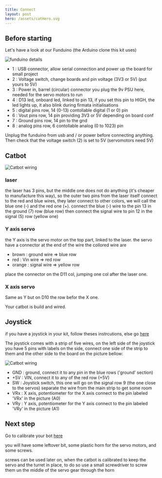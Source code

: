 ```yaml
---
title: Connect
layout: post
hero: /assets/catHero.svg
---
```


## Before starting
Let's have a look at our Funduino (the Arduino clone this kit uses)

![funduino details](/assets/connect/funduino_01.png)


- 1 : USB connector, allow serial connection and power up the board for small project
- 2 : Voltage switch, change boards and pin voltage (3V3 or 5V) (put yours to 5V)
- 3 : Power in, barrel (circular) connector you plug the 9v PSU here, needed for the servo motors to run
- 4 : D13 led, onboard led, linked to pin 13, if you set this pin to HIGH, the led lights up, it also blink during firmata initialisations
- 5 : digital pins row, 14 (0-13) contollable digital (1 or 0) pin
- 6 : Vout pins row, 14 pin providing 3V3 or 5V depending on board conf
- 7 : Ground pins row, 14 pin to the gnd
- 8 : analog pins row, 6 contollable analog (0 to 1023) pin

Unplug the funduino from usb and / or power before connecting anything.
Then check that the voltage switch (2) is set to 5V (servomotors need 5V)

## Catbot
![Catbot wiring](/assets/connect/funduino_02.png)

### laser
the laser has 3 pins, but the middle one does not do anything (it's cheaper to
manufacture this way), so the outer two pins from the laser itself connect to the red
and blue wires, they later connect to other colors, we will call the blue one (-) and the red one (+). connect the blue (-) wire to the pin 13 in the ground (7) row (blue row)
then connect the signal wire to pin 12 in the signal (5) row (yellow one)

###  Y axis servo
the Y axis is the servo motor on the top part, linked to the laser.
the servo have a connector at the end of the wire the collored wire are

- brown : ground wire => blue row
- red : Vin wire => red row
- orange : signal wire => yellow row

place the connector on the D11 col, jumping one col after the laser one.

### X axis servo
Same as Y but on D10 the row befor the X one.

Your catbot is build and wired.

## Joystick
if you have a joystick in your kit, follow theses instrcutions, else go [here][1]

The joystick comes with a strip of five wires, on the left side of the joystick you have 5 pins with labels on the side, connect one side of the strip to them and the other side to the board on the picture bellow:

![Catbot wiring](/assets/connect/funduino_03.png)


- GND : ground, connect it to any pin in the blue rows ('ground' section)
- +5V : VIN, connect it to any of the red row (+5V)
- SW : Joystick switch, this one will go on the signal row 9 (the one close to the servos) separate the wire from the main strip to get some room
- VRx : X axis, potentiometer for the X axis connect to the pin labeled 'VRx' in the picture (A0)
- VRy : Y axis, potentiometer for the Y axis connect to the pin labeled 'VRy' in the picture (A1)

## Next step
Go to calibrate your bot [here][1]

you will have some leftover bit, some plastic horn for the servo motors, and some screws.

screws can be used later on, when the catbot is calibrated to keep the servo and the turret in place, to do so use a small screwdriver to screw them un the middle of the servo gear through the horn

[1]:/catbot/test
